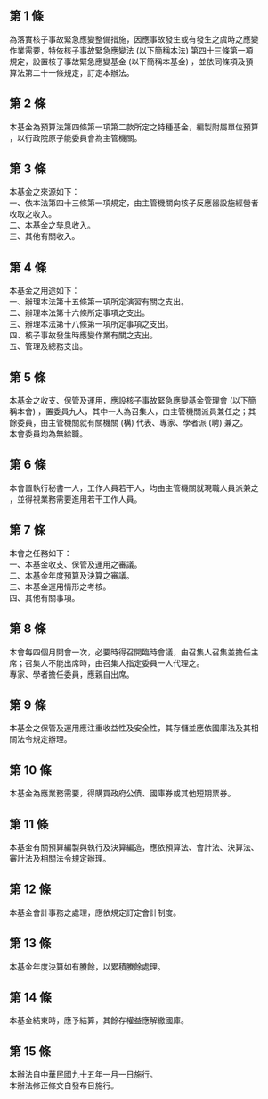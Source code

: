 第 1 條
-------
為落實核子事故緊急應變整備措施，因應事故發生或有發生之虞時之應變  
作業需要，特依核子事故緊急應變法 (以下簡稱本法) 第四十三條第一項  
規定，設置核子事故緊急應變基金 (以下簡稱本基金) ，並依同條項及預  
算法第二十一條規定，訂定本辦法。

第 2 條
-------
本基金為預算法第四條第一項第二款所定之特種基金，編製附屬單位預算  
，以行政院原子能委員會為主管機關。

第 3 條
-------
本基金之來源如下：  
一、依本法第四十三條第一項規定，由主管機關向核子反應器設施經營者  
    收取之收入。  
二、本基金之孳息收入。  
三、其他有關收入。

第 4 條
-------
本基金之用途如下：  
一、辦理本法第十五條第一項所定演習有關之支出。  
二、辦理本法第十六條所定事項之支出。  
三、辦理本法第十八條第一項所定事項之支出。  
四、核子事故發生時應變作業有關之支出。  
五、管理及總務支出。

第 5 條
-------
本基金之收支、保管及運用，應設核子事故緊急應變基金管理會 (以下簡  
稱本會) ，置委員九人，其中一人為召集人，由主管機關派員兼任之；其  
餘委員，由主管機關就有關機關 (構) 代表、專家、學者派 (聘) 兼之。  
本會委員均為無給職。

第 6 條
-------
本會置執行秘書一人，工作人員若干人，均由主管機關就現職人員派兼之  
，並得視業務需要進用若干工作人員。

第 7 條
-------
本會之任務如下：  
一、本基金收支、保管及運用之審議。  
二、本基金年度預算及決算之審議。  
三、本基金運用情形之考核。  
四、其他有關事項。

第 8 條
-------
本會每四個月開會一次，必要時得召開臨時會議，由召集人召集並擔任主  
席；召集人不能出席時，由召集人指定委員一人代理之。  
專家、學者擔任委員，應親自出席。

第 9 條
-------
本基金之保管及運用應注重收益性及安全性，其存儲並應依國庫法及其相  
關法令規定辦理。

第 10 條
--------
本基金為應業務需要，得購買政府公債、國庫券或其他短期票券。

第 11 條
--------
本基金有關預算編製與執行及決算編造，應依預算法、會計法、決算法、  
審計法及相關法令規定辦理。

第 12 條
--------
本基金會計事務之處理，應依規定訂定會計制度。

第 13 條
--------
本基金年度決算如有賸餘，以累積賸餘處理。

第 14 條
--------
本基金結束時，應予結算，其餘存權益應解繳國庫。

第 15 條
--------
本辦法自中華民國九十五年一月一日施行。  
本辦法修正條文自發布日施行。

